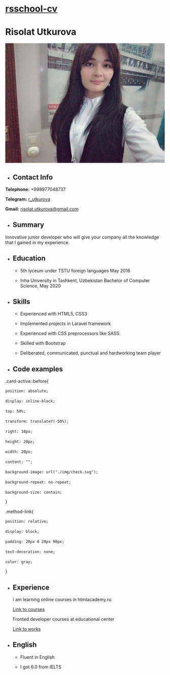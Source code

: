 # [rsschool-cv](https://risolat.github.io/rsschool-cv/)

# Risolat Utkurova

![avatar](/risolat.jpg)

- ## Contact Info

**Telephone:**  +998977048737 

**Telegram:**  [r_utkurova](https://t.me/r_utkurova)

**Gmail:**  risolat.utkurova@gmail.com

- ##  Summary

Innovative junior developer who will give your company all the knowledge that I gained in my experience.


- ## Education

   - 5th lyceum under TSTU foreign languages May 2016
  
   - Inha University in Tashkent, Uzbekistan Bachelor of Computer Science, May 2020
  

- ## Skills

   - Experienced with HTML5, CSS3

   - Implemented projects in Laravel framework

   - Experienced with CSS preprocessors like SASS

   - Skilled with Bootstrap

   - Deliberated, communicated, punctual and hardworking team player


- ## Code examples

.card-active::before{

	position: absolute;
	
	display: inline-block;
	
	top: 50%;
	
	transform: translateY(-50%);
	
	right: 10px;
	
	height: 20px;
	
	width: 20px;
	
	content: "";
	
	background-image: url("./img/check.svg");
	
	background-repeat: no-repeat;
	
	background-size: contain;
	
}

.method-link{

	position: relative;
	
	display: block;
	
	padding: 20px 0 20px 90px;
	
	text-decoration: none;
	
	color: gray;
	
}

- ## Experience

   I am learning online courses in htmlacademy.ru

   [Link to courses](https://htmlacademy.ru/profile/id1176211)

   Fronted developer courses at educational center

   [Link to works](https://htmlacademy.ru/profile/id1176211)

- ## English

   - Fluent in English
   
   - I got 6.0 from IELTS
   
